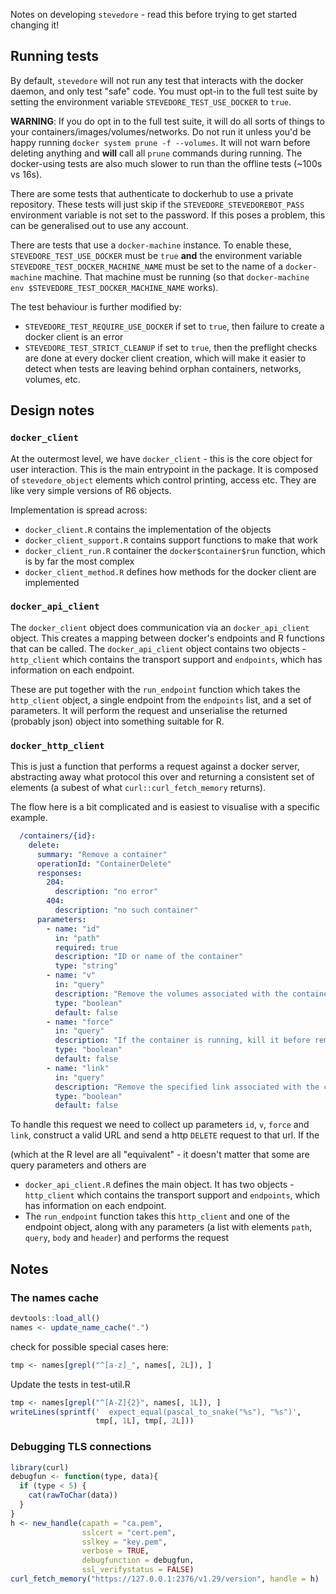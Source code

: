 Notes on developing `stevedore` - read this before trying to get started changing it!

## Running tests

By default, `stevedore` will not run any test that interacts with the docker daemon, and only test "safe" code.  You must opt-in to the full test suite by setting the environment variable `STEVEDORE_TEST_USE_DOCKER` to `true`.

**WARNING**: If you do opt in to the full test suite, it will do all sorts of things to your containers/images/volumes/networks.  Do not run it unless you'd be happy running `docker system prune -f --volumes`.  It will not warn before deleting anything and **will** call all `prune` commands during running.  The docker-using tests are also much slower to run than the offline tests (~100s vs 16s).

There are some tests that authenticate to dockerhub to use a private repository.  These tests will just skip if the `STEVEDORE_STEVEDOREBOT_PASS` environment variable is not set to the password.  If this poses a problem, this can be generalised out to use any account.

There are tests that use a `docker-machine` instance.  To enable these, `STEVEDORE_TEST_USE_DOCKER` must be `true` **and** the environment variable `STEVEDORE_TEST_DOCKER_MACHINE_NAME` must be set to the name of a `docker-machine` machine.  That machine must be running (so that `docker-machine env $STEVEDORE_TEST_DOCKER_MACHINE_NAME` works).

The test behaviour is further modified by:

- `STEVEDORE_TEST_REQUIRE_USE_DOCKER` if set to `true`, then failure to create a docker client is an error
- `STEVEDORE_TEST_STRICT_CLEANUP` if set to `true`, then the preflight checks are done at every docker client creation, which will make it easier to detect when tests are leaving behind orphan containers, networks, volumes, etc.

## Design notes

### `docker_client`

At the outermost level, we have `docker_client` - this is the core object for user interaction.  This is the main entrypoint in the package.  It is composed of `stevedore_object` elements which control printing, access etc. They are like very simple versions of R6 objects.

Implementation is spread across:

  - `docker_client.R` contains the implementation of the objects
  - `docker_client_support.R` contains support functions to make that work
  - `docker_client_run.R` container the `docker$container$run` function, which is by far the most complex
  - `docker_client_method.R` defines how methods for the docker client are implemented

### `docker_api_client`

The `docker_client` object does communication via an `docker_api_client` object.  This creates a mapping between docker's endpoints and R functions that can be called.  The `docker_api_client` object contains two objects - `http_client` which contains the transport support and `endpoints`, which has information on each endpoint.

These are put together with the `run_endpoint` function which takes the `http_client` object, a single endpoint from the `endpoints` list, and a set of parameters.  It will perform the request and unserialise the returned (probably json) object into something suitable for R.

### `docker_http_client`

This is just a function that performs a request against a docker server, abstracting away what protocol this over and returning a consistent set of elements (a subest of what `curl::curl_fetch_memory` returns).

The flow here is a bit complicated and is easiest to visualise with a specific example.

``` yaml
  /containers/{id}:
    delete:
      summary: "Remove a container"
      operationId: "ContainerDelete"
      responses:
        204:
          description: "no error"
        404:
          description: "no such container"
      parameters:
        - name: "id"
          in: "path"
          required: true
          description: "ID or name of the container"
          type: "string"
        - name: "v"
          in: "query"
          description: "Remove the volumes associated with the container."
          type: "boolean"
          default: false
        - name: "force"
          in: "query"
          description: "If the container is running, kill it before removing it."
          type: "boolean"
          default: false
        - name: "link"
          in: "query"
          description: "Remove the specified link associated with the container."
          type: "boolean"
          default: false
```

To handle this request we need to collect up parameters `id`, `v`, `force` and `link`, construct a valid URL and send a http `DELETE` request to that url.  If the

(which at the R level are all "equivalent" - it doesn't matter that some are query parameters and others are

  - `docker_api_client.R` defines the main object.  It has two objects - `http_client` which contains the transport support and `endpoints`, which has information on each endpoint.
  - The `run_endpoint` function takes this `http_client` and one of the endpoint object, along with any parameters (a list with elements `path`, `query`, `body` and `header`) and performs the request

## Notes

### The names cache

```r
devtools::load_all()
names <- update_name_cache(".")
```

check for possible special cases here:

```r
tmp <- names[grepl("^[a-z]_", names[, 2L]), ]
```

Update the tests in test-util.R

```r
tmp <- names[grepl("^[A-Z]{2}", names[, 1L]), ]
writeLines(sprintf('  expect_equal(pascal_to_snake("%s"), "%s")',
                   tmp[, 1L], tmp[, 2L]))
```

### Debugging TLS connections

```r
library(curl)
debugfun <- function(type, data){
  if (type < 5) {
    cat(rawToChar(data))
  }
}
h <- new_handle(capath = "ca.pem",
                sslcert = "cert.pem",
                sslkey = "key.pem",
                verbose = TRUE,
                debugfunction = debugfun,
                ssl_verifystatus = FALSE)
curl_fetch_memory("https://127.0.0.1:2376/v1.29/version", handle = h)
```

